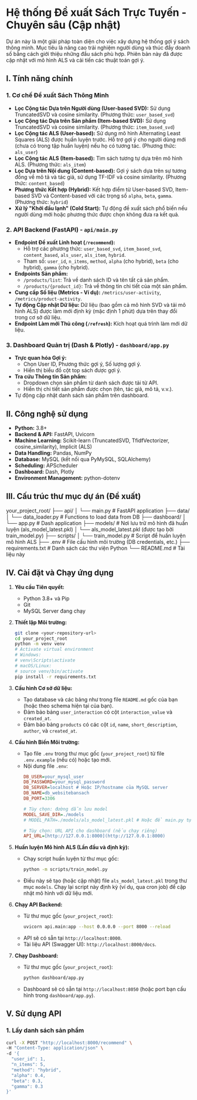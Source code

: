 # Hệ thống Đề xuất Sách Trực Tuyến - Chuyên sâu (Cập nhật)

Dự án này là một giải pháp toàn diện cho việc xây dựng hệ thống gợi ý sách thông minh. Mục tiêu là nâng cao trải nghiệm người dùng và thúc đẩy doanh số bằng cách giới thiệu những đầu sách phù hợp. Phiên bản này đã được cập nhật với mô hình ALS và cải tiến các thuật toán gợi ý.

## I. Tính năng chính

### 1. Cơ chế Đề xuất Sách Thông Minh
* **Lọc Cộng tác Dựa trên Người dùng (User-based SVD):** Sử dụng TruncatedSVD và cosine similarity. (Phương thức: `user_based_svd`)
* **Lọc Cộng tác Dựa trên Sản phẩm (Item-based SVD):** Sử dụng TruncatedSVD và cosine similarity. (Phương thức: `item_based_svd`)
* **Lọc Cộng tác ALS (User-based):** Sử dụng mô hình Alternating Least Squares (ALS) được huấn luyện trước. Hỗ trợ gợi ý cho người dùng mới (chưa có trong tập huấn luyện) nếu họ có tương tác. (Phương thức: `als_user`)
* **Lọc Cộng tác ALS (Item-based):** Tìm sách tương tự dựa trên mô hình ALS. (Phương thức: `als_item`)
* **Lọc Dựa trên Nội dung (Content-based):** Gợi ý sách dựa trên sự tương đồng về mô tả và tác giả, sử dụng TF-IDF và cosine similarity. (Phương thức: `content_based`)
* **Phương thức Kết hợp (Hybrid):** Kết hợp điểm từ User-based SVD, Item-based SVD và Content-based với các trọng số `alpha`, `beta`, `gamma`. (Phương thức: `hybrid`)
* **Xử lý "Khởi đầu lạnh" (Cold Start):** Tự động đề xuất sách phổ biến nếu người dùng mới hoặc phương thức được chọn không đưa ra kết quả.

### 2. API Backend (FastAPI) - `api/main.py`
* **Endpoint Đề xuất Linh hoạt (`/recommend`):**
    * Hỗ trợ các phương thức: `user_based_svd`, `item_based_svd`, `content_based`, `als_user`, `als_item`, `hybrid`.
    * Tham số: `user_id`, `n_items`, `method`, `alpha` (cho hybrid), `beta` (cho hybrid), `gamma` (cho hybrid).
* **Endpoints Sản phẩm:**
    * `/products/list`: Trả về danh sách ID và tên tất cả sản phẩm.
    * `/products/{product_id}`: Trả về thông tin chi tiết của một sản phẩm.
* **Cung cấp Số liệu (Metrics - Ví dụ):** `/metrics/user-activity`, `/metrics/product-activity`.
* **Tự động Cập nhật Dữ liệu:** Dữ liệu (bao gồm cả mô hình SVD và tải mô hình ALS) được làm mới định kỳ (mặc định 1 phút) dựa trên thay đổi trong cơ sở dữ liệu.
* **Endpoint Làm mới Thủ công (`/refresh`):** Kích hoạt quá trình làm mới dữ liệu.

### 3. Dashboard Quản trị (Dash & Plotly) - `dashboard/app.py`
* **Trực quan hóa Gợi ý:**
    * Chọn User ID, Phương thức gợi ý, Số lượng gợi ý.
    * Hiển thị biểu đồ cột top sách được gợi ý.
* **Tra cứu Thông tin Sản phẩm:**
    * Dropdown chọn sản phẩm từ danh sách được tải từ API.
    * Hiển thị chi tiết sản phẩm được chọn (tên, tác giả, mô tả, v.v.).
* Tự động cập nhật danh sách sản phẩm trên dashboard.

## II. Công nghệ sử dụng
* **Python:** 3.8+
* **Backend & API:** FastAPI, Uvicorn
* **Machine Learning:** Scikit-learn (TruncatedSVD, TfidfVectorizer, cosine_similarity), Implicit (ALS)
* **Data Handling:** Pandas, NumPy
* **Database:** MySQL (kết nối qua PyMySQL, SQLAlchemy)
* **Scheduling:** APScheduler
* **Dashboard:** Dash, Plotly
* **Environment Management:** python-dotenv

## III. Cấu trúc thư mục dự án (Đề xuất)
your_project_root/
├── api/
│   └── main.py             # FastAPI application
├── data/
│   └── data_loader.py      # Functions to load data from DB
├── dashboard/
│   └── app.py              # Dash application
├── models/                 # Nơi lưu trữ mô hình đã huấn luyện (als_model_latest.pkl)
│   └── als_model_latest.pkl (được tạo bởi train_model.py)
├── scripts/
│   └── train_model.py      # Script để huấn luyện mô hình ALS
├── .env                    # File cấu hình môi trường (DB credentials, etc.)
├── requirements.txt        # Danh sách các thư viện Python
└── README.md               # Tài liệu này


## IV. Cài đặt và Chạy ứng dụng

1.  **Yêu cầu Tiên quyết:**
    * Python 3.8+ và Pip
    * Git
    * MySQL Server đang chạy

2.  **Thiết lập Môi trường:**
    ```bash
    git clone <your-repository-url>
    cd your_project_root
    python -m venv venv
    # Activate virtual environment
    # Windows:
    # venv\Scripts\activate
    # macOS/Linux:
    # source venv/bin/activate
    pip install -r requirements.txt
    ```

3.  **Cấu hình Cơ sở dữ liệu:**
    * Tạo database và các bảng như trong file `README.md` gốc của bạn (hoặc theo schema hiện tại của bạn).
    * Đảm bảo bảng `user_interaction` có cột `interaction_value` và `created_at`.
    * Đảm bảo bảng `products` có các cột `id`, `name`, `short_description`, `author`, và `created_at`.

4.  **Cấu hình Biến Môi trường:**
    * Tạo file `.env` trong thư mục gốc (`your_project_root`) từ file `.env.example` (nếu có) hoặc tạo mới.
    * Nội dung file `.env`:
        ```ini
        DB_USER=your_mysql_user
        DB_PASSWORD=your_mysql_password
        DB_SERVER=localhost # Hoặc IP/hostname của MySQL server
        DB_NAME=db_websitebansach
        DB_PORT=3306

        # Tùy chọn: đường dẫn lưu model
        MODEL_SAVE_DIR=./models 
        # MODEL_PATH=./models/als_model_latest.pkl # Hoặc để main.py tự ghép từ MODEL_SAVE_DIR

        # Tùy chọn: URL API cho dashboard (nếu chạy riêng)
        API_URL=[http://127.0.0.1:8000](http://127.0.0.1:8000) 
        ```

5.  **Huấn luyện Mô hình ALS (Lần đầu và định kỳ):**
    * Chạy script huấn luyện từ thư mục gốc:
        ```bash
        python -m scripts/train_model.py
        ```
    * Điều này sẽ tạo (hoặc cập nhật) file `als_model_latest.pkl` trong thư mục `models`. Chạy lại script này định kỳ (ví dụ, qua cron job) để cập nhật mô hình với dữ liệu mới.

6.  **Chạy API Backend:**
    * Từ thư mục gốc (`your_project_root`):
        ```bash
        uvicorn api.main:app --host 0.0.0.0 --port 8000 --reload
        ```
    * API sẽ có sẵn tại `http://localhost:8000`.
    * Tài liệu API (Swagger UI): `http://localhost:8000/docs`.

7.  **Chạy Dashboard:**
    * Từ thư mục gốc (`your_project_root`):
        ```bash
        python dashboard/app.py
        ```
    * Dashboard sẽ có sẵn tại `http://localhost:8050` (hoặc port bạn cấu hình trong `dashboard/app.py`).

## V. Sử dụng API
### 1. Lấy danh sách sản phẩm
```bash
curl -X POST "http://localhost:8000/recommend" \
-H "Content-Type: application/json" \
-d '{
  "user_id": 1,
  "n_items": 5,
  "method": "hybrid",
  "alpha": 0.4,
  "beta": 0.3,
  "gamma": 0.3
}'